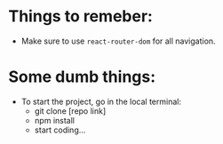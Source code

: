 # Things to remeber: 

- Make sure to use `react-router-dom` for all navigation.

# Some dumb things:

- To start the project, go in the local terminal:
  - git clone [repo link]
  - npm install
  - start coding...